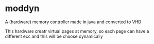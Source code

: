 # moddyn
A (hardware) memory controller made in java and converted to VHD 

This hardware creatr virtual pages at memory, so each page can have a different ecc and this will be choose dynamically 
